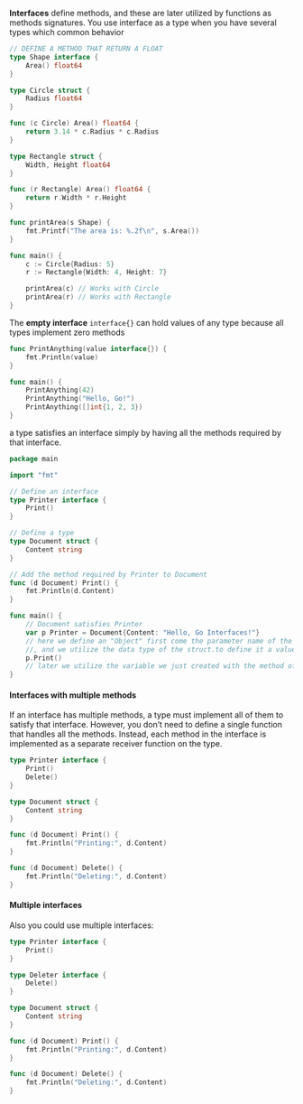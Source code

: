 **Interfaces** define methods, and these are later utilized by functions as methods signatures.
You use interface as a type when you have several types which common behavior

```go
// DEFINE A METHOD THAT RETURN A FLOAT
type Shape interface {
    Area() float64
}

type Circle struct {
    Radius float64
}

func (c Circle) Area() float64 {
    return 3.14 * c.Radius * c.Radius
}

type Rectangle struct {
    Width, Height float64
}

func (r Rectangle) Area() float64 {
    return r.Width * r.Height
}

func printArea(s Shape) {
    fmt.Printf("The area is: %.2f\n", s.Area())
}

func main() {
    c := Circle{Radius: 5}
    r := Rectangle{Width: 4, Height: 7}

    printArea(c) // Works with Circle
    printArea(r) // Works with Rectangle
}
```

The **empty interface** `interface{}` can hold values of any type because all types implement zero methods
```go
func PrintAnything(value interface{}) {
	fmt.Println(value)
}

func main() {
	PrintAnything(42)
	PrintAnything("Hello, Go!")
	PrintAnything([]int{1, 2, 3})
}

```

a type satisfies an interface simply by having all the methods required by that interface.
```go
package main

import "fmt"

// Define an interface
type Printer interface {
	Print()
}

// Define a type
type Document struct {
	Content string
}

// Add the method required by Printer to Document
func (d Document) Print() {
	fmt.Println(d.Content)
}

func main() {
	// Document satisfies Printer        
	var p Printer = Document{Content: "Hello, Go Interfaces!"}
	// here we define an "Object" first come the parameter name of the function
	//, and we utilize the data type of the struct.to define it a value 
	p.Print()
	// later we utilize the variable we just created with the method of the reciver
}

```
#### Interfaces with multiple methods
If an interface has multiple methods, a type must implement all of them to satisfy that interface. However, you don’t need to define a single function that handles all the methods. Instead, each method in the interface is implemented as a separate receiver function on the type.
```go
type Printer interface {
	Print()
	Delete()
}

type Document struct {
	Content string
}

func (d Document) Print() {
	fmt.Println("Printing:", d.Content)
}

func (d Document) Delete() {
	fmt.Println("Deleting:", d.Content)
}

```

#### Multiple interfaces
Also you could use multiple interfaces:
```go
type Printer interface {
	Print()
}

type Deleter interface {
	Delete()
}

type Document struct {
	Content string
}

func (d Document) Print() {
	fmt.Println("Printing:", d.Content)
}

func (d Document) Delete() {
	fmt.Println("Deleting:", d.Content)
}

```
